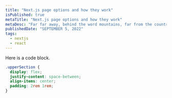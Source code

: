 ```yaml
---
title: "Next.js page options and how they work"
isPublished: true
metaTitle: "Next.js page options and how they work"
metaDesc: "Far far away, behind the word mountains, far from the countries Vokalia and Consonantia, there live the blind texts. Separated they live in Bookmarksgrove right at the coast of the Semantics, a large language ocean."
publishedDate: "SEPTEMBER 5, 2022"
tags:
  - nextjs
  - react
---
```


Here is a code block.

```css
.upperSection {
  display: flex;
  justify-content: space-between;
  align-items: center;
  padding: 2rem 1rem;
}
```

